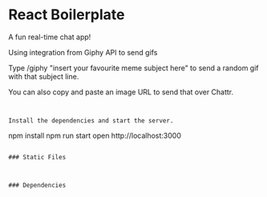 React Boilerplate
=====================

A fun real-time chat app!

Using integration from Giphy API to send gifs

Type /giphy "insert your favourite meme subject here" to send a random
gif with that subject line.

You can also copy and paste an image URL to send that over Chattr.

```


Install the dependencies and start the server.

```
npm install
npm run start
open http://localhost:3000
```

### Static Files



### Dependencies
